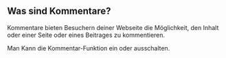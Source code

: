 ## Was sind Kommentare?

Kommentare bieten Besuchern deiner Webseite die Möglichkeit, den Inhalt oder einer Seite oder eines Beitrages zu kommentieren.

Man Kann die Kommentar-Funktion ein oder ausschalten.
